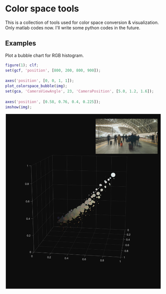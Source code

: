 # Color space tools

This is a collection of tools used for color space conversion & visualization.
Only matlab codes now. I'll write some python codes in the future.

## Examples

Plot a bubble chart for RGB histogram.

~~~matlab
figure(1); clf;
set(gcf, 'position', [800, 200, 800, 900]);

axes('position', [0, 0, 1, 1]);
plot_colorspace_bubble(img);
set(gca, 'CameraViewAngle', 23, 'CameraPosition', [5.0, 1.2, 1.6]);

axes('position', [0.58, 0.76, 0.4, 0.225]);
imshow(img);
~~~

<p align='center'>
<img src='img/rgb_bubble.jpg' width=500>
</p>
